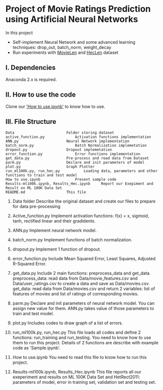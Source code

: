 # Project of Movie Ratings Prediction using Artificial Neural Networks

In this project

+ Self-implement Neural Network and some advanced learning techniques: drop_out, batch_norm, weight_decay
+ Run experiments with [MovieLen](https://grouplens.org/datasets/movielens/100k/) and [HecLen](https://grouplens.org/datasets/hetrec-2011/) dataset

## I. Dependencies
   Anaconda 2.x is required.

## II. How to use the code
   Clone our ['How to use.ipynb'](https://github.com/anvy1102/movie-rating-prediction/blob/master/model_struct_exp/How%20to%20use.ipynb) to know how to use.

## III. File Structure
	Data 						Folder storing dataset
	active_function.py				Activation functions implementation
	ANN.py						Neural Network implementation
	batch_norm.py					Batch Normalization implemetation
	dropout.py					Dropout implemetation
	error_function.py				Error functions implementation
	get_data.py					Pre-process and read data from Dataset
	parm.py						Declare and init parameters of model
	plot.py						Graph Plotter
	run_ml100k.py, run_hec.py			Loading data, parameters and other functions to train and test model
	How to use.ipynb				Present sample code
	Results-ml100k.ipynb, Results_Hec.ipynb		Report our Exepiment and Result on ML 100K Data Set
	README.md					This file

1. Data folder
	Describe the original dataset and create our files to prepare for data pre-processing

2. Active_function.py
	Implement activation functions: f(x) = x, sigmoid, tanh, rectified linear and their gradidents.

3. ANN.py
	Implement neural network model.

4. batch_norm.py
	Implement functions of batch normalization.

5. dropout.py
	Implement 1 function of dropout.

6. error_function.py
	Include Mean Squared Error, Least Squares, Adjusted R-Squared Error.

7. get_data.py
	Include 2 main functions: preprocess_data and get_data.
	preprocess_data: read data from Data/movie_features.csv and Data/user_ratings.csv to create a data and save as Data/movies.csv. 
	get_data: read data from Data/movies.csv and return 2 variables: list of features of movies and list of ratings of corresponding movies.

8. parm.py
	Declare and init parameters of neural network model. You can assign new value for them. ANN.py takes value of those parameters to train and test model.

9. plot.py
	Includes codes to draw graph of a list of errors.

10. run_ml100k.py, run_hec.py
	This file loads all codes and define 2 functions: run_training and run_testing. You need to know how to use them to run this project. Details of 2 functions are describe with example code as 'Sample.ipynb'.

11. How to use.ipynb
	You need to read this file to know how to run this project.

12. Results-ml100k.ipynb, Results_Hec.ipynb
	This file reports all our exeperiment and results on ML 100K Data Set and HetRect2011: parameters of model, error in training set, validation set and testing set.

